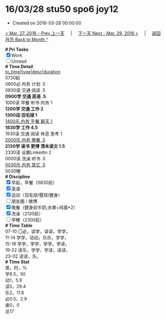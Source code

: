 # 16/03/28 stu50 spo6 joy12

- Created on 2016-03-28 00:00:00

[< Mar. 27, 2016 - Prev 上一天](_archived/lifelogs/2016/03/d27.md) &nbsp; &nbsp; | &nbsp; &nbsp; [下一天 Next - Mar. 29, 2016 >](_archived/lifelogs/2016/03/d29.md) &nbsp; &nbsp; |  &nbsp; &nbsp; [返回月历 Back to Month ^](_archived/lifelogs/2016/03/index.md)
<br/><div><b># Pri Tasks</b></div><div><input checked="true" type="checkbox"/>Work</div><div><input type="checkbox"/>Unread</div><div><b># Time Detail</b></div><div><u>to_time|type|desc|duration</u></div><div>0730起</div><div>0800必 内务 计划 .5</div><div>0830读 交通 阅读 .5</div><div><b>0900学 交通 英语 .5</b></div><div>1000读 早餐 听书 内务 1</div><div><b>1200学 交通 工作 2</b></div><div><b>1300动 羽毛球 1</b></div><div><u>1400乐 内务 午餐 聊天 1</u></div><div><b>1830学 工作 4.5</b></div><div>1930读 交通 阅读 休息 思考 1</div><div><u>2000乐 内务 晚餐 .5</u></div><div><b>2130学 读书 更博 清未读文 1.5</b></div><div>2330读 设置Linkedin 2</div><div>0000读 洗澡 听书 .5</div><div><u>0030乐 内务 其它 .5</u></div><div>0030睡</div><div><b># Discipline</b></div><div><input checked="true" type="checkbox"/>早起，早餐（0830前）</div><div><input checked="true" type="checkbox"/>英语</div><div><input checked="true" type="checkbox"/>运动（羽毛球/毽球/健身）</div><div><input type="checkbox"/>朋友圈 / 微博</div><div><input checked="true" type="checkbox"/>晚餐（健身前牛奶;水果+鸡蛋*2）</div><div><input checked="true" type="checkbox"/>洗澡（2130前）</div><div><input type="checkbox"/>早睡（2300前）</div><div><b># Time Table</b></div><div>07-10 〇必，读学，读读，学学，</div><div>11-14 学学，动动，乐乐，学学，</div><div>15-18 学学，学学，学学，学读，</div><div>19-22 读乐，学学，学读，读读，</div><div>23-02 读读，乐。</div><div><b># Time Stat</b></div><div>类，时，%</div><div>学8.5，50</div><div>动1，5.9</div><div>读5，29.4</div><div>乐2，11.8</div><div>必0.5，2.9</div><div>废0，0</div><div>总17</div>
